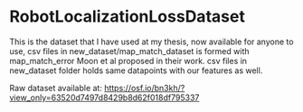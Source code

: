 # RobotLocalizationLossDataset
This is the dataset that I have used at my thesis, now available for anyone to use,
csv files in new_dataset/map_match_dataset is formed with map_match_error Moon et al proposed in their work.
csv files in new_dataset folder holds same datapoints with our features as well.

Raw dataset available at:
https://osf.io/bn3kh/?view_only=63520d7497d8429b8d62f018df795337
